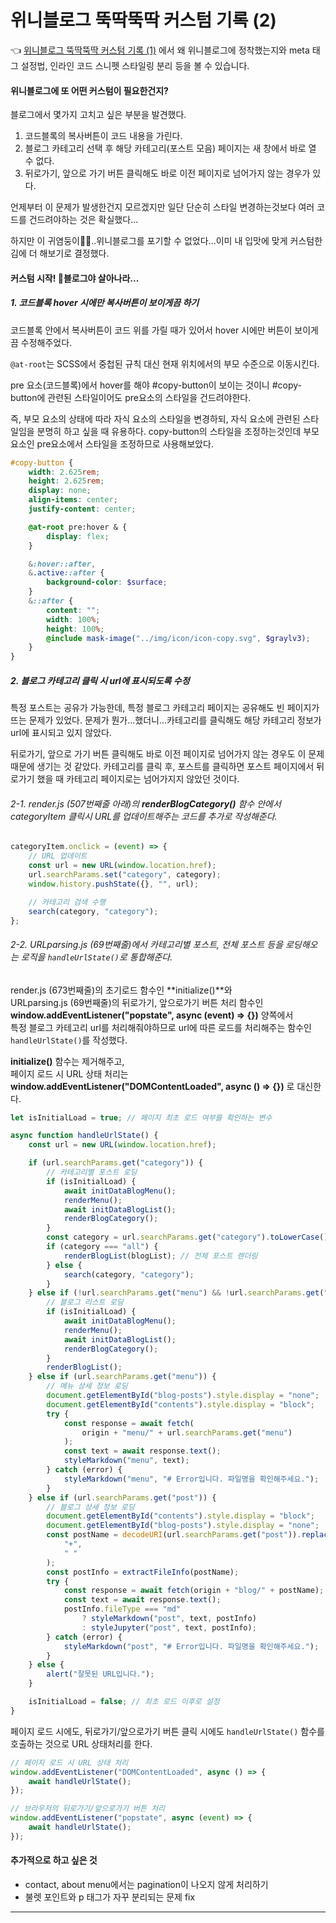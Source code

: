 # 위니블로그 뚝딱뚝딱 커스텀 기록 (2)

👈 [위니블로그 뚝딱뚝딱 커스텀 기록 (1)](https://weniv.link/HwR_cb) 에서 왜 위니블로그에 정착했는지와 meta 태그 설정법, 인라인 코드 스니펫 스타일링 분리 등을 볼 수 있습니다.

#### 위니블로그에 또 어떤 커스텀이 필요한건지?

블로그에서 몇가지 고치고 싶은 부분을 발견했다.

1. 코드블록의 복사버튼이 코드 내용을 가린다.
2. 블로그 카테고리 선택 후 해당 카테고리(포스트 모음) 페이지는 새 창에서 바로 열 수 없다.
3. 뒤로가기, 앞으로 가기 버튼 클릭해도 바로 이전 페이지로 넘어가지 않는 경우가 있다.

언제부터 이 문제가 발생한건지 모르겠지만 일단 단순히 스타일 변경하는것보다 여러 코드를 건드려야하는 것은 확실했다...

하지만 이 귀염둥이🐰🍀..위니블로그를 포기할 수 없었다...이미 내 입맛에 맞게 커스텀한 김에 더 해보기로 결정했다.

#### 커스텀 시작! 🐰블로그야 살아나라...

##### 1. 코드블록 hover 시에만 복사버튼이 보이게끔 하기

코드블록 안에서 복사버튼이 코드 위를 가릴 때가 있어서 hover 시에만 버튼이 보이게끔 수정해주었다.

`@at-root`는 SCSS에서 중첩된 규칙 대신 현재 위치에서의 부모 수준으로 이동시킨다.

pre 요소(코드블록)에서 hover를 해야 #copy-button이 보이는 것이니 #copy-button에 관련된 스타일이어도 pre요소의 스타일을 건드려야한다.

즉, 부모 요소의 상태에 따라 자식 요소의 스타일을 변경하되, 자식 요소에 관련된 스타일임을 분명히 하고 싶을 때 유용하다.
copy-button의 스타일을 조정하는것인데 부모 요소인 pre요소에서 스타일을 조정하므로 사용해보았다.

```scss
#copy-button {
	width: 2.625rem;
	height: 2.625rem;
	display: none;
	align-items: center;
	justify-content: center;

	@at-root pre:hover & {
		display: flex;
	}

	&:hover::after,
	&.active::after {
		background-color: $surface;
	}
	&::after {
		content: "";
		width: 100%;
		height: 100%;
		@include mask-image("../img/icon/icon-copy.svg", $graylv3);
	}
}
```

##### 2. 블로그 카테고리 클릭 시 url에 표시되도록 수정

특정 포스트는 공유가 가능한데, 특정 블로그 카테고리 페이지는 공유해도 빈 페이지가 뜨는 문제가 있었다.
문제가 뭔가...했더니...카테고리를 클릭해도 해당 카테고리 정보가 url에 표시되고 있지 않았다.

뒤로가기, 앞으로 가기 버튼 클릭해도 바로 이전 페이지로 넘어가지 않는 경우도 이 문제 때문에 생기는 것 같았다.
카테고리를 클릭 후, 포스트를 클릭하면 포스트 페이지에서 뒤로가기 했을 때 카테고리 페이지로는 넘어가지지 않았던 것이다.

###### 2-1. render.js (507번째줄 아래)의 **renderBlogCategory()** 함수 안에서 categoryItem 클릭시 URL를 업데이트해주는 코드를 추가로 작성해준다.

```js
categoryItem.onclick = (event) => {
	// URL 업데이트
	const url = new URL(window.location.href);
	url.searchParams.set("category", category);
	window.history.pushState({}, "", url);

	// 카테고리 검색 수행
	search(category, "category");
};
```

###### 2-2. URLparsing.js (69번째줄)에서 카테고리별 포스트, 전체 포스트 등을 로딩해오는 로직을 `handleUrlState()`로 통합해준다.

render.js (673번째줄)의 초기로드 함수인 **initialize()**와  
URLparsing.js (69번째줄)의 뒤로가기, 앞으로가기 버튼 처리 함수인 **window.addEventListener("popstate", async (event) => {})** 양쪽에서  
특정 블로그 카테고리 url를 처리해줘야하므로 url에 따른 로드를 처리해주는 함수인 `handleUrlState()`를 작성했다.

**initialize()** 함수는 제거해주고,  
페이지 로드 시 URL 상태 처리는 **window.addEventListener("DOMContentLoaded", async () => {})** 로 대신한다.

```js
let isInitialLoad = true; // 페이지 최초 로드 여부를 확인하는 변수

async function handleUrlState() {
	const url = new URL(window.location.href);

	if (url.searchParams.get("category")) {
		// 카테고리별 포스트 로딩
		if (isInitialLoad) {
			await initDataBlogMenu();
			renderMenu();
			await initDataBlogList();
			renderBlogCategory();
		}
		const category = url.searchParams.get("category").toLowerCase();
		if (category === "all") {
			renderBlogList(blogList); // 전체 포스트 렌더링
		} else {
			search(category, "category");
		}
	} else if (!url.searchParams.get("menu") && !url.searchParams.get("post")) {
		// 블로그 리스트 로딩
		if (isInitialLoad) {
			await initDataBlogMenu();
			renderMenu();
			await initDataBlogList();
			renderBlogCategory();
		}
		renderBlogList();
	} else if (url.searchParams.get("menu")) {
		// 메뉴 상세 정보 로딩
		document.getElementById("blog-posts").style.display = "none";
		document.getElementById("contents").style.display = "block";
		try {
			const response = await fetch(
				origin + "menu/" + url.searchParams.get("menu")
			);
			const text = await response.text();
			styleMarkdown("menu", text);
		} catch (error) {
			styleMarkdown("menu", "# Error입니다. 파일명을 확인해주세요.");
		}
	} else if (url.searchParams.get("post")) {
		// 블로그 상세 정보 로딩
		document.getElementById("contents").style.display = "block";
		document.getElementById("blog-posts").style.display = "none";
		const postName = decodeURI(url.searchParams.get("post")).replaceAll(
			"+",
			" "
		);
		const postInfo = extractFileInfo(postName);
		try {
			const response = await fetch(origin + "blog/" + postName);
			const text = await response.text();
			postInfo.fileType === "md"
				? styleMarkdown("post", text, postInfo)
				: styleJupyter("post", text, postInfo);
		} catch (error) {
			styleMarkdown("post", "# Error입니다. 파일명을 확인해주세요.");
		}
	} else {
		alert("잘못된 URL입니다.");
	}

	isInitialLoad = false; // 최초 로드 이후로 설정
}
```

페이지 로드 시에도, 뒤로가기/앞으로가기 버튼 클릭 시에도 `handleUrlState()` 함수를 호출하는 것으로 URL 상태처리를 한다.

```js
// 페이지 로드 시 URL 상태 처리
window.addEventListener("DOMContentLoaded", async () => {
	await handleUrlState();
});

// 브라우저의 뒤로가기/앞으로가기 버튼 처리
window.addEventListener("popstate", async (event) => {
	await handleUrlState();
});
```

#### 추가적으로 하고 싶은 것

- contact, about menu에서는 pagination이 나오지 않게 처리하기
- 불렛 포인트와 p 태그가 자꾸 분리되는 문제 fix

---

```

```
